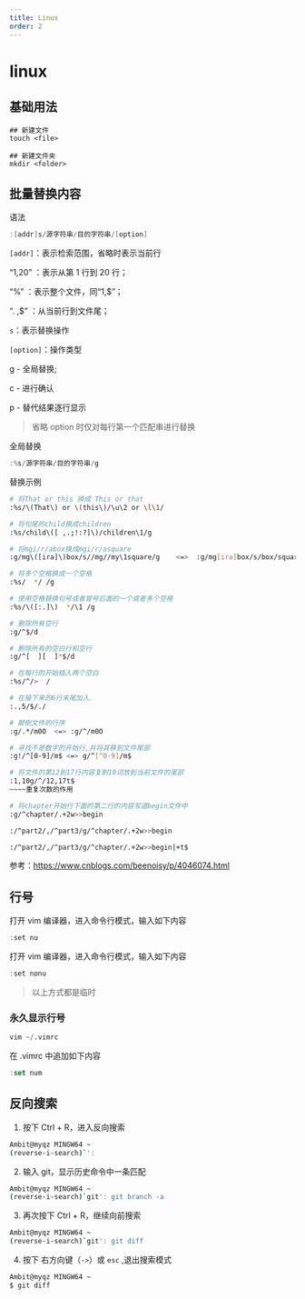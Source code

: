 ```yaml
---
title: Linux
order: 2
---
```


# linux

## 基础用法

```shell
## 新建文件
touch <file>

## 新建文件夹
mkdir <folder>
```

## 批量替换内容

语法

```v
:[addr]s/源字符串/目的字符串/[option]
```

`[addr]`：表示检索范围，省略时表示当前行

“1,20” ：表示从第 1 行到 20 行；

“%” ：表示整个文件，同“1,$”；

“. ,$” ：从当前行到文件尾；

`s`：表示替换操作

`[option]`：操作类型

g - 全局替换;

c - 进行确认

p - 替代结果逐行显示

> 省略 option 时仅对每行第一个匹配串进行替换

全局替换

```v
:%s/源字符串/目的字符串/g
```

替换示例

```bash
# 将That or this 换成 This or that
:%s/\(That\) or \(this\)/\u\2 or \l\1/

# 将句尾的child换成children
:%s/child\([ ,.;!:?]\)/children\1/g

# 将mgi/r/abox换成mgi/r/asquare
:g/mg\([ira]\)box/s//mg//my\1square/g    <=>  :g/mg[ira]box/s/box/square/g

# 将多个空格换成一个空格
:%s/  */ /g

# 使用空格替换句号或者冒号后面的一个或者多个空格
:%s/\([:.]\)  */\1 /g

# 删除所有空行
:g/^$/d

# 删除所有的空白行和空行
:g/^[  ][  ]*$/d

# 在每行的开始插入两个空白
:%s/^/>  /

# 在接下来的6行末尾加入.
:.,5/$/./

# 颠倒文件的行序
:g/.*/m0O  <=> :g/^/m0O

# 寻找不是数字的开始行,并将其移到文件尾部
:g!/^[0-9]/m$ <=> g/^[^0-9]/m$

# 将文件的第12到17行内容复制10词放到当前文件的尾部
:1,10g/^/12,17t$
~~~~重复次数的作用

# 将chapter开始行下面的第二行的内容写道begin文件中
:g/^chapter/.+2w>>begin

:/^part2/,/^part3/g/^chapter/.+2w>>begin

:/^part2/,/^part3/g/^chapter/.+2w>>begin|+t$
```

参考：https://www.cnblogs.com/beenoisy/p/4046074.html

## 行号

打开 vim 编译器，进入命令行模式，输入如下内容

```v
:set nu
```

打开 vim 编译器，进入命令行模式，输入如下内容

```v
:set nonu
```

> 以上方式都是临时

### 永久显示行号

```v
vim ~/.vimrc
```

在 .vimrc 中追加如下内容

```js
:set num
```

## 反向搜索

1. 按下 Ctrl + R，进入反向搜索

```bash
Ambit@myqz MINGW64 ~
(reverse-i-search)`':
```

2. 输入 git，显示历史命令中一条匹配

```bash
Ambit@myqz MINGW64 ~
(reverse-i-search)`git': git branch -a
```

3. 再次按下 Ctrl + R，继续向前搜索

```bash
Ambit@myqz MINGW64 ~
(reverse-i-search)`git': git diff
```

4. 按下 右方向键（`->`）或 `esc` ,退出搜索模式

```bash
Ambit@myqz MINGW64 ~
$ git diff
```
